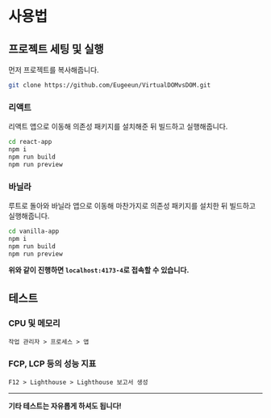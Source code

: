 # 사용법

## 프로젝트 세팅 및 실행

먼저 프로젝트를 복사해줍니다.

```bash
git clone https://github.com/Eugeeun/VirtualDOMvsDOM.git
```

### 리액트

리액트 앱으로 이동해 의존성 패키지를 설치해준 뒤 빌드하고 실행해줍니다.

```bash
cd react-app
npm i
npm run build
npm run preview
```

### 바닐라

루트로 돌아와 바닐라 앱으로 이동해 마찬가지로 의존성 패키지를 설치한 뒤 빌드하고 실행해줍니다.

```bash
cd vanilla-app
npm i
npm run build
npm run preview
```

**위와 같이 진행하면 `localhost:4173-4`로 접속할 수 있습니다.**

## 테스트

### CPU 및 메모리

```
작업 관리자 > 프로세스 > 앱
```

### FCP, LCP 등의 성능 지표

```
F12 > Lighthouse > Lighthouse 보고서 생성
```

---

**기타 테스트는 자유롭게 하셔도 됩니다!**
